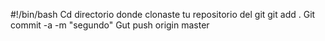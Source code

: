 #!/bin/bash
Cd directorio donde clonaste tu repositorio del git
git add .
Git commit -a -m "segundo"
Gut push origin master
